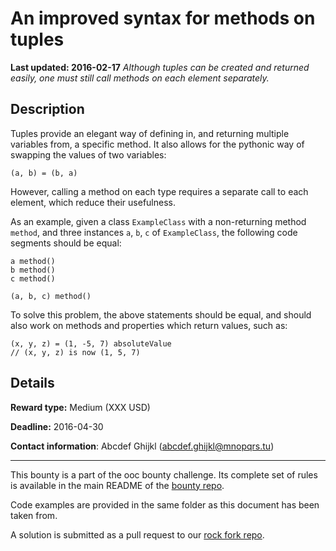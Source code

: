 # An improved syntax for methods on tuples
**Last updated: 2016-02-17**
*Although tuples can be created and returned easily, one must still call methods on each element separately.*

## Description
Tuples provide an elegant way of defining in, and returning multiple variables from, a specific method. It also allows for the pythonic way of swapping the values of two variables:

```ooc
(a, b) = (b, a)
```

However, calling a method on each type requires a separate call to each element, which reduce their usefulness.

As an example, given a class `ExampleClass` with a non-returning method `method`, and three instances `a`, `b`, `c` of `ExampleClass`, the following code segments should be equal:

```ooc
a method()
b method()
c method()
```

```ooc
(a, b, c) method()
```

To solve this problem, the above statements should be equal, and should also work on methods and properties which return values, such as:

```ooc
(x, y, z) = (1, -5, 7) absoluteValue
// (x, y, z) is now (1, 5, 7)
```

## Details
**Reward type:** Medium (XXX USD)

**Deadline:** 2016-04-30

**Contact information**: Abcdef Ghijkl (abcdef.ghijkl@mnopqrs.tu)

---

This bounty is a part of the ooc bounty challenge. Its complete set of rules is available in the main README of the [bounty repo](https://github.com/magic-lang/bounty).

Code examples are provided in the same folder as this document has been taken from.

A solution is submitted as a pull request to our [rock fork repo](https://github.com/magic-lang/rock).
